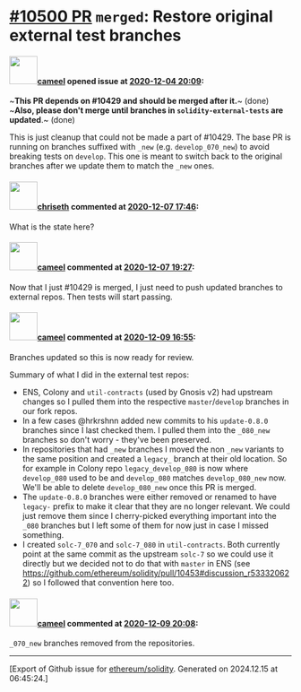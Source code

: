 # [\#10500 PR](https://github.com/ethereum/solidity/pull/10500) `merged`: Restore original external test branches

#### <img src="https://avatars.githubusercontent.com/u/137030?v=4" width="50">[cameel](https://github.com/cameel) opened issue at [2020-12-04 20:09](https://github.com/ethereum/solidity/pull/10500):

~**This PR depends on #10429 and should be merged after it.**~ (done)
~**Also, please don't merge until branches in `solidity-external-tests` are updated**.~ (done)

This is just cleanup that could not be made a part of #10429. The base PR is running on branches suffixed with `_new` (e.g. `develop_070_new`) to avoid breaking tests on `develop`. This one is meant to switch back to the original branches after we update them to match the `_new` ones.

#### <img src="https://avatars.githubusercontent.com/u/9073706?v=4" width="50">[chriseth](https://github.com/chriseth) commented at [2020-12-07 17:46](https://github.com/ethereum/solidity/pull/10500#issuecomment-740073783):

What is the state here?

#### <img src="https://avatars.githubusercontent.com/u/137030?v=4" width="50">[cameel](https://github.com/cameel) commented at [2020-12-07 19:27](https://github.com/ethereum/solidity/pull/10500#issuecomment-740129448):

Now that I just #10429 is merged, I just need to push updated branches to external repos. Then tests will start passing.

#### <img src="https://avatars.githubusercontent.com/u/137030?v=4" width="50">[cameel](https://github.com/cameel) commented at [2020-12-09 16:55](https://github.com/ethereum/solidity/pull/10500#issuecomment-741903941):

Branches updated so this is now ready for review.

Summary of what I did in the external test repos:
- ENS, Colony and `util-contracts` (used by Gnosis v2) had upstream changes so I pulled them into the respective `master`/`develop` branches in our fork repos.
- In a few cases @hrkrshnn added new commits to his `update-0.8.0` branches since I last checked them. I pulled them into the `_080_new` branches so don't worry - they've been preserved.
- In repositories that had `_new` branches I moved the non `_new` variants to the same position and created a `legacy_` branch at their old location. So for example in Colony repo `legacy_develop_080` is now where `develop_080` used to be and `develop_080` matches `develop_080_new` now. We'll be able to delete `develop_080_new` once this PR is merged.
- The `update-0.8.0` branches were either removed or renamed to have `legacy-` prefix to make it clear that they are no longer relevant. We could just remove them since I cherry-picked everything important into the `_080` branches but I left some of them for now just in case I missed something.
- I created `solc-7_070` and `solc-7_080` in `util-contracts`. Both currently point at the same commit as the upstream `solc-7` so we could use it directly but we decided not to do that with `master` in ENS (see https://github.com/ethereum/solidity/pull/10453#discussion_r533320622) so I followed that convention here too.

#### <img src="https://avatars.githubusercontent.com/u/137030?v=4" width="50">[cameel](https://github.com/cameel) commented at [2020-12-09 20:08](https://github.com/ethereum/solidity/pull/10500#issuecomment-742018684):

`_070_new` branches removed from the repositories.


-------------------------------------------------------------------------------



[Export of Github issue for [ethereum/solidity](https://github.com/ethereum/solidity). Generated on 2024.12.15 at 06:45:24.]
